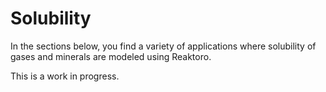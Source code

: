 # Solubility

In the sections below, you find a variety of applications where solubility of gases and minerals are modeled using Reaktoro. 

This is a work in progress.
